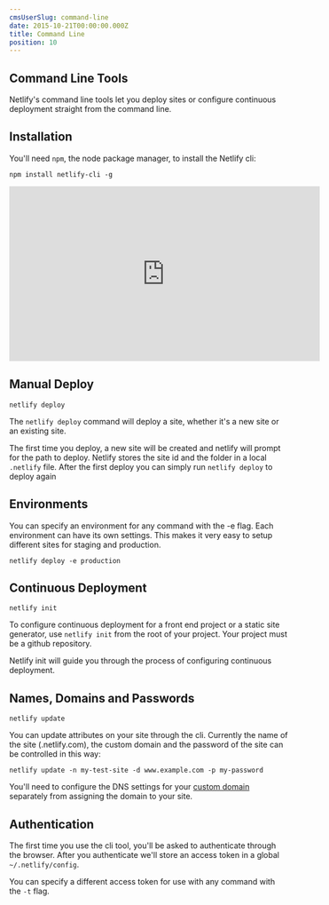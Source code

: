 ```yaml
---
cmsUserSlug: command-line
date: 2015-10-21T00:00:00.000Z
title: Command Line
position: 10
---
```


## Command Line Tools

Netlify's command line tools let you deploy sites or configure continuous deployment straight from the command line.


## Installation

You'll need `npm`, the node package manager, to install the Netlify cli:


```
npm install netlify-cli -g
```

<iframe width="560" height="315" src="https://www.youtube.com/embed/t3kCm0kruDc" frameborder="0" allowfullscreen></iframe>

## Manual Deploy

```
netlify deploy
```

The `netlify deploy` command will deploy a site, whether it's a new site or an existing site.


The first time you deploy, a new site will be created and netlify will prompt for the path to deploy. Netlify stores the site id and the folder in a local `.netlify` file. After the first deploy you can simply run `netlify deploy` to deploy again


## Environments

You can specify an environment for any command with the -e flag. Each environment can have its own settings. This makes it very easy to setup different sites for staging and production.

```
netlify deploy -e production
```


## Continuous Deployment

```
netlify init
```

To configure continuous deployment for a front end project or a static site generator, use `netlify init` from the root of your project. Your project must be a github repository.

Netlify init will guide you through the process of configuring continuous deployment.


## Names, Domains and Passwords

```
netlify update
```

You can update attributes on your site through the cli. Currently the name of the site (<name>.netlify.com), the custom domain and the password of the site can be controlled in this way:

```
netlify update -n my-test-site -d www.example.com -p my-password
```

You'll need to configure the DNS settings for your [custom domain](/docs/custom_domains) separately from assigning the domain to your site.



## Authentication

The first time you use the cli tool, you'll be asked to authenticate through the browser. After you authenticate we'll store an access token in a global `~/.netlify/config`.

You can specify a different access token for use with any command with the `-t` flag.
